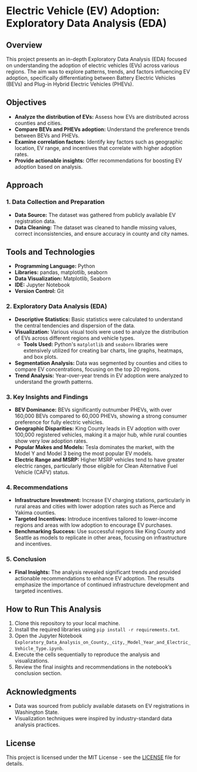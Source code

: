 # Electric Vehicle (EV) Adoption: Exploratory Data Analysis (EDA)

## Overview
This project presents an in-depth Exploratory Data Analysis (EDA) focused on understanding the adoption of electric vehicles (EVs) across various regions. The aim was to explore patterns, trends, and factors influencing EV adoption, specifically differentiating between Battery Electric Vehicles (BEVs) and Plug-in Hybrid Electric Vehicles (PHEVs).

## Objectives
- **Analyze the distribution of EVs:** Assess how EVs are distributed across counties and cities.
- **Compare BEVs and PHEVs adoption:** Understand the preference trends between BEVs and PHEVs.
- **Examine correlation factors:** Identify key factors such as geographic location, EV range, and incentives that correlate with higher adoption rates.
- **Provide actionable insights:** Offer recommendations for boosting EV adoption based on analysis.

## Approach

### 1. Data Collection and Preparation
- **Data Source:** The dataset was gathered from publicly available EV registration data.
- **Data Cleaning:** The dataset was cleaned to handle missing values, correct inconsistencies, and ensure accuracy in county and city names.

## Tools and Technologies
- **Programming Language:** Python
- **Libraries:** pandas, matplotlib, seaborn
- **Data Visualization:** Matplotlib, Seaborn
- **IDE:** Jupyter Notebook
- **Version Control:** Git

### 2. Exploratory Data Analysis (EDA)
- **Descriptive Statistics:** Basic statistics were calculated to understand the central tendencies and dispersion of the data.
- **Visualization:** Various visual tools were used to analyze the distribution of EVs across different regions and vehicle types.
  - **Tools Used:** Python's `matplotlib` and `seaborn` libraries were extensively utilized for creating bar charts, line graphs, heatmaps, and box plots.
- **Segmentation Analysis:** Data was segmented by counties and cities to compare EV concentrations, focusing on the top 20 regions.
- **Trend Analysis:** Year-over-year trends in EV adoption were analyzed to understand the growth patterns.

### 3. Key Insights and Findings
- **BEV Dominance:** BEVs significantly outnumber PHEVs, with over 160,000 BEVs compared to 60,000 PHEVs, showing a strong consumer preference for fully electric vehicles.
- **Geographic Disparities:** King County leads in EV adoption with over 100,000 registered vehicles, making it a major hub, while rural counties show very low adoption rates.
- **Popular Makes and Models:** Tesla dominates the market, with the Model Y and Model 3 being the most popular EV models.
- **Electric Range and MSRP:** Higher MSRP vehicles tend to have greater electric ranges, particularly those eligible for Clean Alternative Fuel Vehicle (CAFV) status.

### 4. Recommendations
- **Infrastructure Investment:** Increase EV charging stations, particularly in rural areas and cities with lower adoption rates such as Pierce and Yakima counties.
- **Targeted Incentives:** Introduce incentives tailored to lower-income regions and areas with low adoption to encourage EV purchases.
- **Benchmarking Success:** Use successful regions like King County and Seattle as models to replicate in other areas, focusing on infrastructure and incentives.

### 5. Conclusion
- **Final Insights:** The analysis revealed significant trends and provided actionable recommendations to enhance EV adoption. The results emphasize the importance of continued infrastructure development and targeted incentives.

## How to Run This Analysis
1. Clone this repository to your local machine.
2. Install the required libraries using `pip install -r requirements.txt`.
3. Open the Jupyter Notebook `Exploratory_Data_Analysis_on_County,_city,_Model_Year_and_Electric_Vehicle_Type.ipynb`.
4. Execute the cells sequentially to reproduce the analysis and visualizations.
5. Review the final insights and recommendations in the notebook’s conclusion section.

## Acknowledgments
- Data was sourced from publicly available datasets on EV registrations in Washington State.
- Visualization techniques were inspired by industry-standard data analysis practices.

## License
This project is licensed under the MIT License - see the [LICENSE](LICENSE) file for details.
